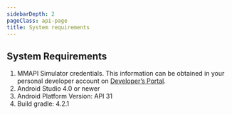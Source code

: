 ```yaml
---
sidebarDepth: 2
pageClass: api-page
title: System requirements
---
```


## System Requirements

1.  MMAPI Simulator credentials. This information can be obtained in your personal developer account on <a href="https://developer.mobilemoneyapi.io/" target="_blank">Developer’s Portal</a>.
2.  Android Studio <span class="highlight">4.0</span> or newer
3.  Android Platform Version: <span class="highlight">API 31</span>
4.  Build gradle: <span class="highlight">4.2.1</span>